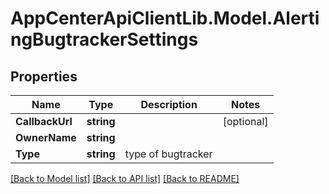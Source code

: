 # AppCenterApiClientLib.Model.AlertingBugtrackerSettings
## Properties

Name | Type | Description | Notes
------------ | ------------- | ------------- | -------------
**CallbackUrl** | **string** |  | [optional] 
**OwnerName** | **string** |  | 
**Type** | **string** | type of bugtracker | 

[[Back to Model list]](../README.md#documentation-for-models) [[Back to API list]](../README.md#documentation-for-api-endpoints) [[Back to README]](../README.md)

